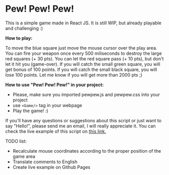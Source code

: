 # Pew! Pew! Pew!

<p>This is a simple game made in React JS. It is still WIP, but already playable and challenging :)</p>

<b>How to play:</b>

<p>To move the blue square just move the mouse cursor over the play area. You can fire your weapon once every 500 miliseconds to destroy the large red squares (+ 30 pts).
You can let the red square pass (+ 10 pts), but don't let it hit you (game-over). If you will catch the small green square, you will get bonus of 100 points. If you will catch the small black square, you will lose 100 points. Let me know if you will get more than 2000 pts ;)</p>

<b>How to use "Pew! Pew! Pew!" in your project:</b>

- Please, make sure you imported pewpew.js and pewpew.css into your project
- use ```<Game/>``` tag in your webpage
- Play the game! :)

<p>If you'll have any questions or suggestions about this script or just want to say "Hello!", please send me an email, I will really appreciate it. You can check the live example of this script on <a href="">this link.</a></p>

TODO list:
 - Recalculate mouse coordinates according to the proper position of the game area
 - Translate comments to English
 - Create live example on Github Pages





